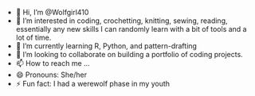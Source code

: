 - 👋 Hi, I’m @Wolfgirl410
- 👀 I’m interested in coding, crochetting, knitting, sewing, reading, essentially any new skills I can randomly learn with a bit of tools and a lot of time.
- 🌱 I’m currently learning R, Python, and pattern-drafting
- 💞️ I’m looking to collaborate on building a portfolio of coding projects.
- 📫 How to reach me ...
- 😄 Pronouns: She/her
- ⚡ Fun fact: I had a werewolf phase in my youth

<!---
Wolfgirl410/Wolfgirl410 is a ✨ special ✨ repository because its `README.md` (this file) appears on your GitHub profile.
You can click the Preview link to take a look at your changes.
--->
